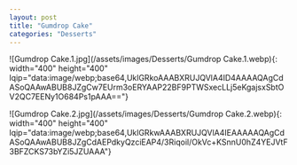 ```yaml
---
layout: post
title: "Gumdrop Cake"
categories: "Desserts"
---
```

![Gumdrop Cake.1.jpg](/assets/images/Desserts/Gumdrop Cake.1.webp){: width="400" height="400" lqip="data:image/webp;base64,UklGRkoAAABXRUJQVlA4ID4AAAAQAgCdASoQAAwABUB8JZgCw7EUrm3oERYAAP22BF9PTWSxecLLj5eKgajsxSbtOV2QC7EENy1O684Ps1pAAA=="}

![Gumdrop Cake.2.jpg](/assets/images/Desserts/Gumdrop Cake.2.webp){: width="400" height="400" lqip="data:image/webp;base64,UklGRkwAAABXRUJQVlA4IEAAAAAQAgCdASoQAAwABUB8JZgCdAEPdkyQzciEAP4/3Riqoil/OkVc+KSnnU0hZ4YEJVtF3BFZCKS73bYZi5JZUAAA"}


